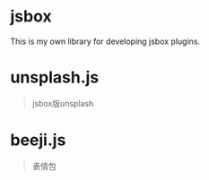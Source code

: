 # jsbox
This is my own library for developing jsbox plugins.

# unsplash.js
>jsbox版unsplash

# beeji.js
>表情包
